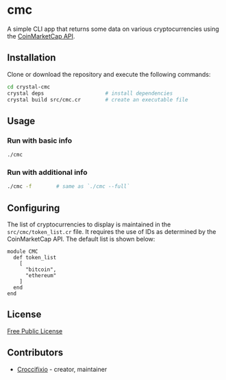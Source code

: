 # cmc

A simple CLI app that returns some data on various cryptocurrencies using the [CoinMarketCap API](https://coinmarketcap.com/api/).

## Installation

Clone or download the repository and execute the following commands:
```bash
cd crystal-cmc
crystal deps                    # install dependencies
crystal build src/cmc.cr        # create an executable file
```

## Usage

### Run with basic info
```bash
./cmc
```

### Run with additional info
```bash
./cmc -f        # same as `./cmc --full`
```

## Configuring

The list of cryptocurrencies to display is maintained in the `src/cmc/token_list.cr` file. It requires the use of IDs as determined by the CoinMarketCap API. The default list is shown below:

```crystal
module CMC
  def token_list
    [
      "bitcoin",
      "ethereum"
    ]
  end
end
```

## License

[Free Public License](https://opensource.org/licenses/FPL-1.0.0)

## Contributors

- [Croccifixio](https://github.com/[Croccifixio]) - creator, maintainer
